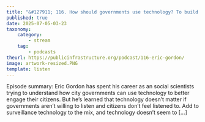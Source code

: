 ```yaml
---
title: "&#127911; 116. How should governments use technology? To build trust, says Eric Gordon"
published: true
date: 2025-07-05-03-23
taxonomy:
    category:
        - stream
    tag:
        - podcasts
theurl: https://publicinfrastructure.org/podcast/116-eric-gordon/
image: artwork-resized.PNG
template: listen
---
```


Episode summary: Eric Gordon has spent his career as an social scientists trying to understand how city governments can use technology to better engage their citizens. But he&rsquo;s learned that technology doesn&rsquo;t matter if governments aren&rsquo;t willing to listen and citizens don&rsquo;t feel listened to. Add to surveillance technology to the mix, and technology doesn&rsquo;t seem to [&hellip;]
